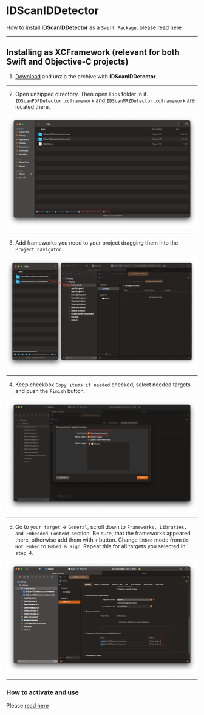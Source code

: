 # IDScanIDDetector

How to install **IDScanIDDetector** as a `Swift Package`, please [read here](https://github.com/IDScanNet/IDScanIDDetectorIOS#idscaniddetector)

---

## Installing as XCFramework (relevant for both Swift and Objective-C projects)

1. [Download](https://github.com/IDScanNet/IDScanIDDetectorIOS/archive/master.zip) and unzip the archive with **IDScanIDDetector**.

---

2. Open unzipped directory. Then open `Libs` folder in it. `IDScanPDFDetector.xcframework` and `IDScanMRZDetector.xcframework` are located there.

<img src="../Docs/resources/installing_framework_1.png">

---

3. Add frameworks you need to your project dragging them into the `Project navigator`.

<img src="../Docs/resources/installing_framework_2.png">

---

4. Keep checkbox `Copy items if needed` checked, select needed targets and push the `Finish` button.

<img src="../Docs/resources/installing_framework_3.png">

---

5. Go to `your target` → `General`, scroll down to `Frameworks, Libraries, and Embedded Content` section. Be sure, that the frameworks appeared there, otherwise add them with `+` button. Change `Embed` mode from `Do Not Embed` to `Embed & Sign`. Repeat this for all targets you selected in `step 4`.
   
<img src="../Docs/resources/installing_framework_4.png">

---

### How to activate and use

Please [read here](https://github.com/IDScanNet/IDScanIDDetectorIOS#how-to-activate)
